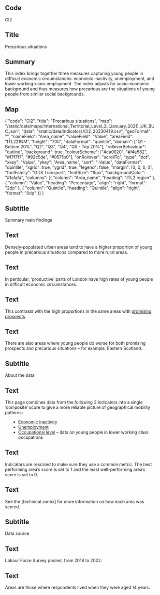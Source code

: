 ## Code
CI2

## Title
Precarious situations

## Summary
This index brings together three measures capturing young people in difficult economic circumstances: economic inactivity, unemployment, and lower working-class employment. The index adjusts for socio-economic background and thus measures how precarious are the situations of young people from similar social backgrounds.

## Map
{ "code": "CI2", "title": "Precarious situations", "map": "/static/data/maps/International_Territorial_Level_2_(January_2021)_UK_BUC.json", "data": "/static/data/indicators/CI2_20230419.csv", "geoFormat": "", "nameField": "Area_name", "valueField": "Value", "areaField": "ITL221NM", "height": "700", "dataFormat": "quintile", "domain": ["Q1 - Bottom 20%", "Q2", "Q3", "Q4", "Q5 - Top 20%"], "rolloverBehaviour": "outline", "background": true, "colourScheme": ["#ca0020", "#f4a582", "#f7f7f7", "#92c5de", "#0571b0"], "onRollover": "scrollTo", "type": "dot", "xkey": "Value", "ykey": "Area_name", "sort": "-Value", "dataFormat": "quintile", "xgrid": true, "ygrid": true, "legend": false, "margin": [0, 0, 0, 0], "fontFamily": "GDS Transport", "fontSize": "15px", "backgroundColor": "#fafafa", "columns": [{ "column": "Area_name", "heading": "ITL2 region" }, { "column": "Value", "heading": "Percentage", "align": "right", "format": "2dp" }, { "column": "Quintile", "heading": "Quintile", "align": "right", "format": "0dp" }] }

## Subtitle
Summary main findings

## Text
Densely-populated urban areas tend to have a higher proportion of young people in precarious situations compared to more rural areas.

## Text
In particular, ‘productive’ parts of London have high rates of young people in difficult economic circumstances.

## Text
This contrasts with the high proportions in the same areas with <a href="/intermediate_outcomes/composite_indices/promising_prospects" class="govuk-link">promising prospects</a>.

## Text
There are also areas where young people do worse for both promising prospects and precarious situations – for example, Eastern Scotland.

## Subtitle
About the data

## Text
This page combines data from the following 3 indicators into a single ‘composite’ score to give a more reliable picture of geographical mobility patterns:

<ul class="govuk-list" style="list-style-type: disc; margin-left: 20px;">
    <li><a href="/intermediate_outcomes/work_in_early_adulthood_(25_to_29_years)/economic_activity" class="govuk-link">Economic inactivity</a></li>
    <li><a href="/intermediate_outcomes/work_in_early_adulthood_(25_to_29_years)/unemployment" class="govuk-link">Unemployment</a></li>
    <li><a href="/intermediate_outcomes/work_in_early_adulthood_(25_to_29_years)/occupational_level" class="govuk-link">Occupational level</a> – data on young people in lower working class occupations</li>
</ul>

## Text
Indicators are rescaled to make sure they use a common metric. The best performing area’s score is set to 1 and the least well-performing area’s score is set to 0.

## Text
See the [technical annex] for more information on how each area was scored.

## Subtitle
Data source

## Text
Labour Force Survey pooled, from 2018 to 2022.

## Text
Areas are those where respondents lived when they were aged 14 years.
